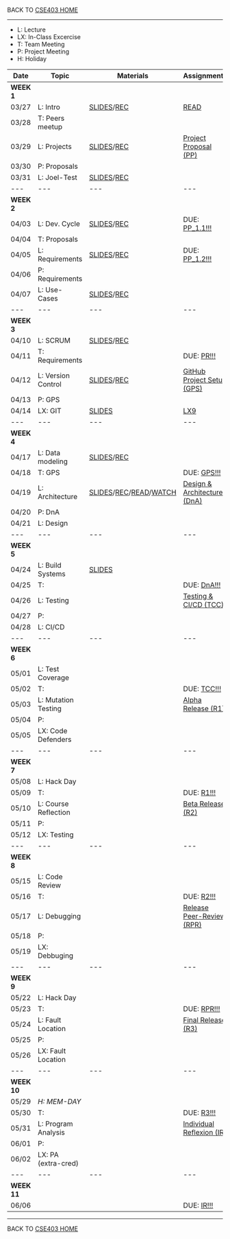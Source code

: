 BACK TO [CSE403 HOME](README.md)

---

  - L: Lecture
  - LX: In-Class Excercise
  - T: Team Meeting
  - P: Project Meeting
  - H: Holiday

|	Date	|	Topic	    	|	Materials	|	Assignments	|
|	---		| 	---		    	|	---			|	---			|
|**WEEK 1**												|
|	03/27	|	L: Intro		|	[SLIDES](material/1-Course_Intro.pdf)/[REC](https://canvas.uw.edu/files/104229052/)	|	[READ](https://ethics.acm.org/code-of-ethics/software-engineering-code/) |
|	03/28	|	T: Peers meetup	|		|		|
|	03/29	|	L: Projects 	|	[SLIDES](material/2-TheProject.pdf)/[REC](https://canvas.uw.edu/files/104342875/)	|	[Project Proposal (PP)](../../project/01_project_proposal.md)	|
|	03/30	|	P: Proposals	|		|		|
|	03/31	|	L: Joel-Test	|	[SLIDES](material/3-JoelTest.pdf)/[REC](https://canvas.uw.edu/files/104436108/)	|		|
|	---		| 	---		    	|	---			|	---			|
|**WEEK 2**												|
|	04/03	|	L: Dev. Cycle	|	[SLIDES](material/4-SDLC.pdf)/[REC](https://canvas.uw.edu/files/104542430/)	|	DUE: [PP_1.1!!!](https://canvas.uw.edu/courses/1633262/assignments/8171250)	|
|	04/04	|	T: Proposals	|		|
|	04/05	|	L: Requirements	|	[SLIDES](material/5-Requirements.pdf)/[REC](https://canvas.uw.edu/files/104637504/) | DUE: [PP_1.2!!!](https://canvas.uw.edu/courses/1633262/assignments/8171377)	|	[Project Requirements (PR)](../../project/02_project_requirements.md)	|
|	04/06	|	P: Requirements	|		|		|
|	04/07	|	L: Use-Cases	|	[SLIDES](material/6-UseCases.pdf)/[REC](https://canvas.uw.edu/files/104730698/)		|		|
|	---		| 	---		    	|	---			|	---			|
|**WEEK 3**												|
|	04/10	|	L: SCRUM  |	[SLIDES](material/7-Scrum.pdf)/[REC](https://canvas.uw.edu/files/104872513/)	|		|
|	04/11	|	T: Requirements	|		|	DUE: [PR!!!](https://canvas.uw.edu/courses/1633262/assignments/8173719)	|
|	04/12	|	L: Version Control |	[SLIDES](material/8-VersionControl.pdf)/[REC](https://canvas.uw.edu/files/104933832/)	|	[GitHub Project Setup (GPS)](../../project/03_project_github_setup.md)	|
|	04/13	|	P: GPS	|			|		|
|	04/14	|	LX: GIT		|	[SLIDES](material/9-GitPractice.pdf)	|	[LX9](https://canvas.uw.edu/courses/1633262/assignments/8309921)	|
|	---		| 	---		    	|	---			|	---			|
|**WEEK 4**												|
|	04/17	|	L: Data modeling  | [SLIDES](material/10-DataModeling.pdf)/[REC](https://canvas.uw.edu/files/105135902/)	|		|
|	04/18	|	T: GPS	|		|	DUE: [GPS!!!](https://canvas.uw.edu/courses/1633262/assignments/8174312)	|
|	04/19	|	L: Architecture	|	[SLIDES](material/11-Architecture.pdf)/[REC](https://canvas.uw.edu/files/105246696/)/[READ](https://canvas.uw.edu/files/105234851/)/[WATCH](https://youtu.be/BrT3AO8bVQY)	|	[Design & Architecture (DnA)](../../project/04_project_design.md)	|
|	04/20	|	P: DnA	|		|		|
|	04/21	|	L: Design		|		|		|
|	---		| 	---		    	|	---			|	---			|
|**WEEK 5**												|
|	04/24	|	L: Build Systems	|	[SLIDES](material/13-BuildSystems.pdf)	|		|
|	04/25	|	T: 		|		|	DUE: [DnA!!!](https://canvas.uw.edu/courses/1633262/assignments/8174317)	|
|	04/26	|	L: Testing	|		|	[Testing & CI/CD (TCC)](../../project/05_project_testing.md)	|
|	04/27	|	P: 		|		|		|
|	04/28	|	L: CI/CD	|		|		|
|	---		| 	---		    |	---			|	---			|
|**WEEK 6**												|
|	05/01	|	L: Test Coverage	|		|		|
|	05/02	|	T: 	|		|	DUE: [TCC!!!](https://canvas.uw.edu/courses/1633262/assignments/8174421)	|
|	05/03	|	L: Mutation Testing	|		|	[Alpha Release (R1)](../../project/06_project_r1.md)	|
|	05/04	|	P:	|		|		|
|	05/05	|	LX: Code Defenders	|		|		|
|	---		| 	---		    |	---			|	---			|
|**WEEK 7**												|
|	05/08	|	L: Hack Day	|		|		|
|	05/09	|	T:	|		|	DUE: [R1!!!](https://canvas.uw.edu/courses/1633262/assignments/8176711)	|
|	05/10	|	L: Course Reflection	|		|	[Beta Release (R2)](../../project/07_project_r2.md)	|
|	05/11	|	P:	|		|		|
|	05/12	|	LX: Testing	|		|		|
|	---		| 	---		    |	---			|	---			|
|**WEEK 8**												|
|	05/15	|	L: Code Review	|		|		|
|	05/16	|	T:	|		|	DUE: [R2!!!](https://canvas.uw.edu/courses/1633262/assignments/8176832)	|
|	05/17	|	L: Debugging	|		|	[Release Peer-Review (RPR)](../../PROJECT/08_project_peer_review.md)	|
|	05/18	|	P:	|		|		|
|	05/19	|	LX: Debbuging	|		|		|
|	---		| 	---		    |	---			|	---			|
|**WEEK 9**												|
|	05/22	|	L: Hack Day	|		|		|
|	05/23	|	T:	|		|	DUE: [RPR!!!](https://canvas.uw.edu/courses/1633262/assignments/8176948)	|
|	05/24	|	L: Fault Location	|		|	[Final Release (R3)](../../project/09_project_r3.md)	|
|	05/25	|	P:	|		|		|
|	05/26	|	LX: Fault Location	|		|		|
|	---		| 	---		    |	---			|	---			|
|**WEEK 10**											|
|	05/29	|	*H: MEM-DAY*	|		|		|
|	05/30	|	T:	|		|	DUE: [R3!!!](https://canvas.uw.edu/courses/1633262/assignments/8176962)	|
|	05/31	|	L: Program Analysis	|		|	[Individual Reflexion (IR)](../../project/10_project_reflection.md)	|
|	06/01	|	P:	|		|		|
|	06/02	|	LX: PA (extra-cred)	|		|		|
|	---		| 	---		    |	---			|	---			|
|**WEEK 11**											|
|	06/06	|		|		|	DUE: [IR!!!](https://canvas.uw.edu/courses/1633262/assignments/8177003)	|

---

BACK TO [CSE403 HOME](README.md)
